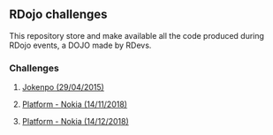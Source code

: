 ## RDojo challenges

This repository store and make available all the code produced during RDojo events, a DOJO made by RDevs.

### Challenges

1. [Jokenpo (29/04/2015)](http://dojopuzzles.com/problemas/exibe/jokenpo)

2. [Platform - Nokia (14/11/2018)](http://dojopuzzles.com/problemas/exibe/escrevendo-no-celular/)

3. [Platform - Nokia (14/12/2018)](https://github.com/ResultadosDigitais/rdojo/tree/master/3-platform-bowling)
